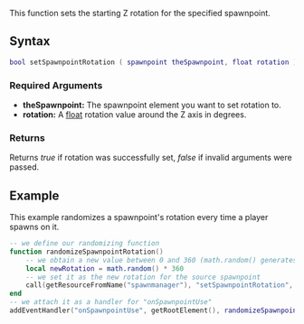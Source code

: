 This function sets the starting Z rotation for the specified spawnpoint.

Syntax
------

``` lua
bool setSpawnpointRotation ( spawnpoint theSpawnpoint, float rotation )
```

### Required Arguments

-   **theSpawnpoint:** The spawnpoint element you want to set rotation to.
-   **rotation:** A [float](/float.md "wikilink") rotation value around the Z axis in degrees.

### Returns

Returns *true* if rotation was successfully set, *false* if invalid arguments were passed.

Example
-------

This example randomizes a spawnpoint's rotation every time a player spawns on it.

``` lua
-- we define our randomizing function
function randomizeSpawnpointRotation()
    -- we obtain a new value between 0 and 360 (math.random() generates numbers between 0 and 1)
    local newRotation = math.random() * 360
    -- we set it as the new rotation for the source spawnpoint
    call(getResourceFromName("spawnmanager"), "setSpawnpointRotation", source, newRotation )
end
-- we attach it as a handler for "onSpawnpointUse"
addEventHandler("onSpawnpointUse", getRootElement(), randomizeSpawnpointRotation)
```
